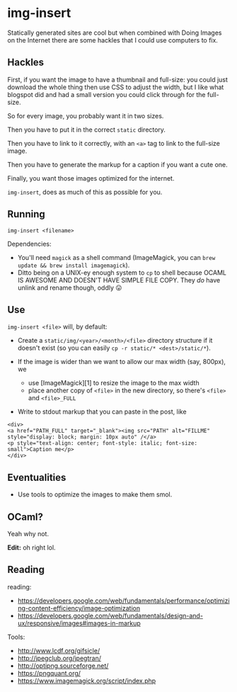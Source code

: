 # img-insert

Statically generated sites are cool but when combined with Doing Images on the
Internet there are some hackles that I could use computers to fix.

## Hackles

First, if you want the image to have a thumbnail and full-size: you could just
download the whole thing then use CSS to adjust the width, but I like what
blogspot did and had a small version you could click through for the full-size.

So for every image, you probably want it in two sizes.

Then you have to put it in the correct `static` directory.

Then you have to link to it correctly, with an `<a>` tag to link to the
full-size image.

Then you have to generate the markup for a caption if you want a cute one.

Finally, you want those images optimized for the internet.

`img-insert`, does as much of this as possible for you.

## Running

`img-insert <filename>`

Dependencies:

- You'll need `magick` as a shell command (ImageMagick, you can `brew update &&
  brew install imagemagick`).
- Ditto being on a UNIX-ey enough system to `cp` to shell because OCAML IS
  AWESOME AND DOESN'T HAVE SIMPLE FILE COPY. They _do_ have unlink and rename
  though, oddly 😛

## Use

`img-insert <file>` will, by default:

- Create a `static/img/<year>/<month>/<file>` directory structure if it doesn't
  exist (so you can easily `cp -r static/* <dest>/static/*`).

- If the image is wider than we want to allow our max width (say, 800px), we 
  - use [ImageMagick][1] to resize the image to the max width
  - place another copy of `<file>` in the new directory, so there's `<file>` and
    `<file>_FULL`

- Write to stdout markup that you can paste in the post, like

```
<div>
<a href="PATH_FULL" target="_blank"><img src="PATH" alt="FILLME" style="display: block; margin: 10px auto" /</a>
<p style="text-align: center; font-style: italic; font-size: small">Caption me</p>
</div>
```

## Eventualities

- Use tools to optimize the images to make them smol.

## OCaml?

Yeah why not.

**Edit:** oh right lol.

## Reading

reading:

- https://developers.google.com/web/fundamentals/performance/optimizing-content-efficiency/image-optimization
- https://developers.google.com/web/fundamentals/design-and-ux/responsive/images#images-in-markup

Tools:
- http://www.lcdf.org/gifsicle/
- http://jpegclub.org/jpegtran/
- http://optipng.sourceforge.net/
- https://pngquant.org/
- https://www.imagemagick.org/script/index.php
